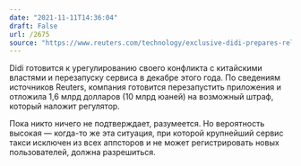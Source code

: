 ```yaml
---
date: "2021-11-11T14:36:04"
draft: False
url: /2675
source: "https://www.reuters.com/technology/exclusive-didi-prepares-relaunch-apps-china-anticipates-probe-will-end-soon-2021-11-11/"
---
```


Didi готовится к урегулированию своего конфликта с китайскими властями и перезапуску сервиса в декабре этого года. По сведениям источников Reuters, компания готовится перезапустить приложения и отложила 1,6 млрд долларов (10 млрд юаней) на возможный штраф, который наложит регулятор.

Пока никто ничего не подтверждает, разумеется. Но вероятность высокая — когда-то же эта ситуация, при которой крупнейший сервис такси исключен из всех аппсторов и не может регистрировать новых пользователей, должна разрешиться.
